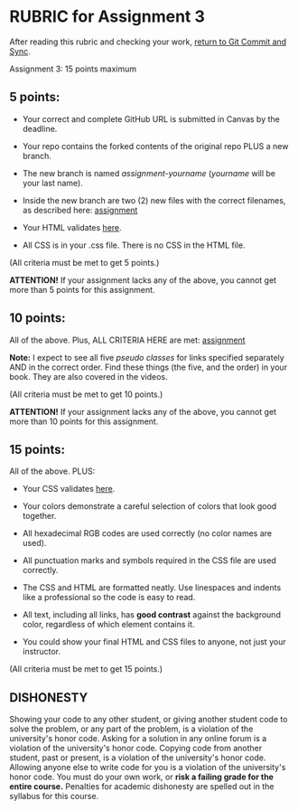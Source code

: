 # RUBRIC for Assignment 3

After reading this rubric and checking your work, [return to Git Commit and Sync](../git_commit_and_sync).

Assignment 3: 15 points maximum

## 5 points:

* Your correct and complete GitHub URL is submitted in Canvas by the deadline.

* Your repo contains the forked contents of the original repo PLUS a new branch.

* The new branch is named *assignment-yourname* (*yourname* will be your last name).

* Inside the new branch are two (2) new files with the correct filenames, as described here: [assignment](../assignment)

* Your HTML validates [here](https://validator.w3.org/).

* All CSS is in your .css file. There is no CSS in the HTML file.

(All criteria must be met to get 5 points.)

**ATTENTION!** If your assignment lacks any of the above, you cannot get more than 5 points for this assignment.

## 10 points:

All of the above. Plus, ALL CRITERIA HERE are met: [assignment](../assignment)

**Note:** I expect to see all five *pseudo classes* for links specified separately AND in the correct order. Find these things (the five, and the order) in your book. They are also covered in the videos.

(All criteria must be met to get 10 points.)

**ATTENTION!** If your assignment lacks any of the above, you cannot get more than 10 points for this assignment. 

## 15 points:

All of the above. PLUS:

* Your CSS validates [here](https://jigsaw.w3.org/css-validator/).

* Your colors demonstrate a careful selection of colors that look good together.

* All hexadecimal RGB codes are used correctly (no color names are used).

* All punctuation marks and symbols required in the CSS file are used correctly.

* The CSS and HTML are formatted neatly. Use linespaces and indents like a professional so the code is easy to read.

* All text, including all links, has **good contrast** against the background color, regardless of which element contains it.

* You could show your final HTML and CSS files to anyone, not just your instructor.

(All criteria must be met to get 15 points.)

## DISHONESTY

Showing your code to any other student, or giving another student code to solve the problem, or any part of the problem, is a violation of the university's honor code. Asking for a solution in any online forum is a violation of the university's honor code. Copying code from another student, past or present, is a violation of the university's honor code. Allowing anyone else to write code for you is a violation of the university's honor code. You must do your own work, or **risk a failing grade for the entire course.** Penalties for academic dishonesty are spelled out in the syllabus for this course.
